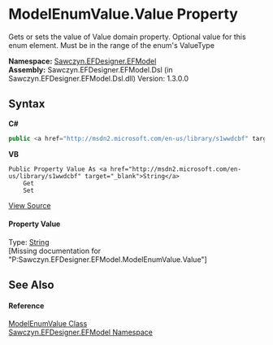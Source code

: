 # ModelEnumValue.Value Property 
 

Gets or sets the value of Value domain property. Optional value for this enum element. Must be in the range of the enum's ValueType

**Namespace:**&nbsp;<a href="N_Sawczyn_EFDesigner_EFModel">Sawczyn.EFDesigner.EFModel</a><br />**Assembly:**&nbsp;Sawczyn.EFDesigner.EFModel.Dsl (in Sawczyn.EFDesigner.EFModel.Dsl.dll) Version: 1.3.0.0

## Syntax

**C#**<br />
``` C#
public <a href="http://msdn2.microsoft.com/en-us/library/s1wwdcbf" target="_blank">string</a> Value { get; set; }
```

**VB**<br />
``` VB
Public Property Value As <a href="http://msdn2.microsoft.com/en-us/library/s1wwdcbf" target="_blank">String</a>
	Get
	Set
```

<a href="https://github.com/msawczyn/EFDesigner/tree/master/src/Dsl/GeneratedCode/DomainClasses.cs#L9169" title="View the source code">View Source</a><br />

#### Property Value
Type: <a href="http://msdn2.microsoft.com/en-us/library/s1wwdcbf" target="_blank">String</a><br />\[Missing <value> documentation for "P:Sawczyn.EFDesigner.EFModel.ModelEnumValue.Value"\]

## See Also


#### Reference
<a href="T_Sawczyn_EFDesigner_EFModel_ModelEnumValue">ModelEnumValue Class</a><br /><a href="N_Sawczyn_EFDesigner_EFModel">Sawczyn.EFDesigner.EFModel Namespace</a><br />
